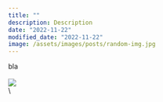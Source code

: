 ```yaml
---
title: ""
description: Description
date: "2022-11-22"
modified_date: "2022-11-22"
image: /assets/images/posts/random-img.jpg
---
```

bla
\
\
![](/assets/images/posts/post-06/wall3.jpg)
\
\